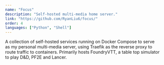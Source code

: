```yaml
---
name: "Focus"
description: "Self-hosted multi-media home server."
link: "https://github.com/RyanLiu6/focus/"
order: 4
languages: ["Python", "Shell"]
---
```

A collection of self-hosted services running on Docker Compose to serve as my personal multi-media server, using Traefik as the reverse proxy to route traffic to containers. Primarily hosts FoundryVTT, a table top simulator to play D&D, PF2E and Lancer.

